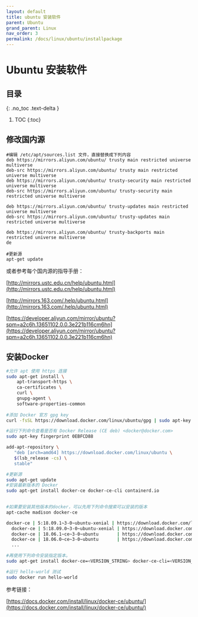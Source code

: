 ```yaml
---
layout: default
title: ubuntu 安装软件
parent: Ubuntu
grand_parent: Linux
nav_order: 3
permalink: /docs/linux/ubuntu/installpackage
---
```


# Ubuntu 安装软件

## 目录
{: .no_toc .text-delta }

1. TOC
{:toc}

## 修改国内源

```shell
#编辑 /etc/apt/sources.list 文件，直接替换成下列内容
deb https://mirrors.aliyun.com/ubuntu/ trusty main restricted universe multiverse
deb-src https://mirrors.aliyun.com/ubuntu/ trusty main restricted universe multiverse
deb https://mirrors.aliyun.com/ubuntu/ trusty-security main restricted universe multiverse
deb-src https://mirrors.aliyun.com/ubuntu/ trusty-security main restricted universe multiverse

deb https://mirrors.aliyun.com/ubuntu/ trusty-updates main restricted universe multiverse
deb-src https://mirrors.aliyun.com/ubuntu/ trusty-updates main restricted universe multiverse

deb https://mirrors.aliyun.com/ubuntu/ trusty-backports main restricted universe multiverse
de

#更新源
apt-get update
```



或者参考每个国内源的指导手册：

[http://mirrors.ustc.edu.cn/help/ubuntu.html](http://mirrors.ustc.edu.cn/help/ubuntu.html)

[http://mirrors.163.com/.help/ubuntu.html](http://mirrors.163.com/.help/ubuntu.html)

[https://developer.aliyun.com/mirror/ubuntu?spm=a2c6h.13651102.0.0.3e221b116cm6hn](https://developer.aliyun.com/mirror/ubuntu?spm=a2c6h.13651102.0.0.3e221b116cm6hn)



## 安装Docker



```bash
#允许 apt 使用 https 连接
sudo apt-get install \
    apt-transport-https \
    ca-certificates \
    curl \
    gnupg-agent \
    software-properties-common
  
#添加 Docker 官方 gpg key
curl -fsSL https://download.docker.com/linux/ubuntu/gpg | sudo apt-key add -

#运行下列命令查看是否有 Docker Release (CE deb) <docker@docker.com>
sudo apt-key fingerprint 0EBFCD88

add-apt-repository \
   "deb [arch=amd64] https://download.docker.com/linux/ubuntu \
   $(lsb_release -cs) \
   stable"

#更新源
sudo apt-get update
#安装最新版本的 Docker
sudo apt-get install docker-ce docker-ce-cli containerd.io
 

#如果要安装其他版本的docker，可以先用下列命令搜索可以安装的版本
apt-cache madison docker-ce

docker-ce | 5:18.09.1~3-0~ubuntu-xenial | https://download.docker.com/linux/ubuntu  xenial/stable amd64 Packages
  docker-ce | 5:18.09.0~3-0~ubuntu-xenial | https://download.docker.com/linux/ubuntu  xenial/stable amd64 Packages
  docker-ce | 18.06.1~ce~3-0~ubuntu       | https://download.docker.com/linux/ubuntu  xenial/stable amd64 Packages
  docker-ce | 18.06.0~ce~3-0~ubuntu       | https://download.docker.com/linux/ubuntu  xenial/stable amd64 Packages
  ...

#再使用下列命令安装指定版本。
sudo apt-get install docker-ce=<VERSION_STRING> docker-ce-cli=<VERSION_STRING> containerd.io

#运行 hello-world 测试
sudo docker run hello-world
```



参考链接：

[https://docs.docker.com/install/linux/docker-ce/ubuntu/](https://docs.docker.com/install/linux/docker-ce/ubuntu/)

